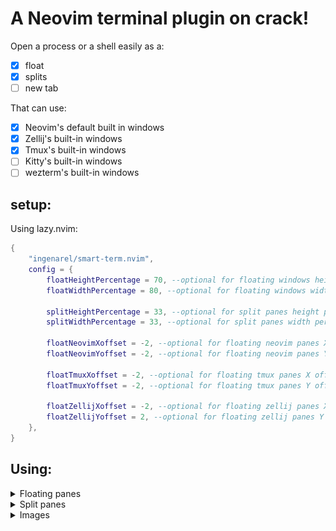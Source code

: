 # A Neovim terminal plugin on crack! <!-- {{{ -->

Open a process or a shell easily as a:

- [x] float
- [x] splits
- [ ] new tab

That can use:

- [x] Neovim's default built in windows
- [x] Zellij's built-in windows
- [x] Tmux's built-in windows
- [ ] Kitty's built-in windows
- [ ] wezterm's built-in windows
<!-- }}} -->

## setup: <!--{{{-->

Using lazy.nvim:

```lua
{
    "ingenarel/smart-term.nvim",
    config = {
        floatHeightPercentage = 70, --optional for floating windows height percentage
        floatWidthPercentage = 80, --optional for floating windows width percentage

        splitHeightPercentage = 33, --optional for split panes height percentage
        splitWidthPercentage = 33, --optional for split panes width percentage

        floatNeovimXoffset = -2, --optional for floating neovim panes X offset by chars
        floatNeovimYoffset = -2, --optional for floating neovim panes Y offset by chars

        floatTmuxXoffset = -2, --optional for floating tmux panes X offset by chars
        floatTmuxYoffset = -2, --optional for floating tmux panes Y offset by chars

        floatZellijXoffset = -2, --optional for floating zellij panes X offset by chars
        floatZellijYoffset = 2, --optional for floating zellij panes Y offset by chars
    },
}
```
<!--}}}-->

## Using:

<details>
    <summary> Floating panes  </summary> <!--{{{-->

<details>
    <summary> Open a floating terminal, depending on your environment:</summary> <!--{{{-->

```lua
require("smart-term").openFloaTerm{
    "btop", -- optional command, if not specified, opens the current $SHELL instead
    -- command = "btop", -- you can also use command="command", instead of using the first item as a command
    closeOnExit = true, -- if true, close the pane when the command exists,
    heightPercentage = 70, --optional height percentage
    widthPercentage = 70, --optional width percentage
    xOffset = -2, --optional for floating panes X offset by chars
    yOffset = -2, --optional for floating panes Y offset by chars
    stopVim = false, --optional if you want to stop nvim when the pane is running (works only for tmux and zellij)
}
```

This function, in turn, calls either `openNeovimFloaTerm()` or `openTmuxFloaTerm()` or `openZellijFloaTerm()` function

</details> <!--}}}-->

<details>
    <summary> Open a floating terminal, using Neovim's built-in terminal:</summary> <!--{{{-->

```lua
require("smart-term").openNeovimFloaTerm {
    "btop", -- optional command, if not specified, opens the current $SHELL instead
    -- command = "btop", -- you can also use command="command", instead of using the first item as a command
    closeOnExit = true, -- if true, close the pane when the command exists, default is true
    heightPercentage = 70, --optional height percentage, default is 70
    widthPercentage = 80, --optional width percentage, default is 80
    xOffset = -2, --optional for floating neovim panes X offset by chars, default is -2
    yOffset = -2, --optional for floating neovim panes Y offset by chars, default is -2
}
```

</details> <!--}}}-->

<details>
    <summary> Open a floating terminal, using tmux's display-popup</summary> <!--{{{-->

```lua
require("smart-term").openTmuxFloaTerm{
    "btop", -- optional command, if not specified, opens the current $SHELL instead
    -- command = "btop", -- you can also use command="command", instead of using the first item as a command
    closeOnExit = true, -- if true, close the pane when the command exists,
    heightPercentage = 70, --optional height percentage, default is 70
    widthPercentage = 80, --optional width percentage, default is 80
    xOffset = -2, --optional for floating tmux panes X offset by chars, default is -2
    yOffset = -2, --optional for floating tmux panes Y offset by chars, default is -2
    stopVim = false, --optional if you want to stop nvim when the pane is running
}
```

</details> <!--}}}-->

<details>
    <summary> Open a floating terminal, using zellij's --floating feature </summary> <!--{{{-->

```lua
require("smart-term").openZellijFloaTerm{
    "btop", -- optional command, if not specified, opens the current $SHELL instead
    -- command = "btop", -- you can also use command="command", instead of using the first item as a command
    closeOnExit = true, -- if true, close the pane when the command exists,
    heightPercentage = 70, --optional height percentage, default is 70
    widthPercentage = 80, --optional width percentage, default is 80
    xOffset = -2, --optional for floating zelij panes X offset by chars, default is -2
    yOffset = 2, --optional for floating zelij panes Y offset by chars, default is -2
    stopVim = false, --optional if you want to stop nvim when the pane is running
}
```

</details> <!--}}}-->

</details> <!--}}}-->

<details>
    <summary> Split panes </summary>

<details>
    <summary> Open a split terminal, depending on your environment </summary> <!--{{{-->

```lua
require("smart-term").openSpliTerm {
    "btop", -- optional command, if not specified, opens the current $SHELL instead
    -- command = "btop", -- you can also use command="command", instead of using the first item as a command
    side = "left", --optional, default is below
    -- accepts these values:
        -- left, h
        -- right, l
        -- above, up, k
        -- below, down, j
    closeOnExit = true, -- if true, close the pane when the command exists,
    stopVim = false, --optional if you want to stop nvim when the pane is running (only works in tmux and zellij)
    sizePercent = 30, -- optional, specify a size percentage (only works in neovim and tmux)
}
```

This function, in turn, calls either `openNeovimFloaTerm()` or `openTmuxFloaTerm()` or `openZellijFloaTerm()` function

</details> <!--}}}-->

<details>
    <summary> Open a split terminal, using Neovim's built-in terminal </summary> <!--{{{-->

```lua
require("smart-term").openNeovimSpliTerm {
    "btop", -- optional command, if not specified, opens the current $SHELL instead
    -- command = "btop", -- you can also use command="command", instead of using the first item as a command
    side = "left", --optional, default is below
    -- accepts these values:
        -- left, h
        -- right, l
        -- above, up, k
        -- below, down, j
    closeOnExit = true, -- if true, close the pane when the command exists,
    sizePercent = 30, -- optional, specify a size percentage
}
```
</details> <!--}}}-->

<details>
    <summary> Open a split terminal, using tmux's display-popup feature </summary> <!--{{{-->

```lua
require("smart-term").openTmuxSpliTerm {
    "btop", -- optional command, if not specified, opens the current $SHELL instead
    -- command = "btop", -- you can also use command="command", instead of using the first item as a command
    side = "left", --optional, default is below
    -- accepts these values:
        -- left, h
        -- right, l
        -- above, up, k
        -- below, down, j
    closeOnExit = true, -- if true, close the pane when the command exists,
    sizePercent = 30, -- optional, specify a size percentage
    stopVim = false, --optional if you want to stop nvim when the pane is running
}
```
</details> <!--}}}-->

<details>
    <summary> Open a split terminal, using zellij's --floating feature </summary> <!--{{{-->

```lua
require("smart-term").openZellijSpliTerm {
    "btop", -- optional command, if not specified, opens the current $SHELL instead
    -- command = "btop", -- you can also use command="command", instead of using the first item as a command
    side = "left", --optional, default is below
    -- accepts these values:
        -- left, h
        -- right, l
        -- above, up, k
        -- below, down, j
    closeOnExit = true, -- if true, close the pane when the command exists,
    stopVim = false, --optional if you want to stop nvim when the pane is running
}
```
</details> <!--}}}-->

</details>

<details>
    <summary> Images </summary> <!--{{{-->

<details>
    <summary>Automatically use tmux's display-popup feature</summary>

![tmux](pictures/tmux.png)

</details>

<details>
    <summary>Automatically use Zellij's --floating feature</summary>

![zellij](pictures/zellij.png)

</details>

<details>
    <summary>Automatically use Neovim's built-in floating windows</summary>

![nvim](pictures/nvim.png)

</details>

</details> <!--}}}-->

